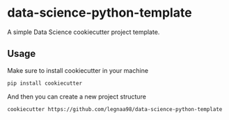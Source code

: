 # data-science-python-template
A simple Data Science cookiecutter project template.

## Usage
Make sure to install cookiecutter in your machine
```bash
pip install cookiecutter
```
And then you can create a new project structure
```bash
cookiecutter https://github.com/legnaa98/data-science-python-template
```